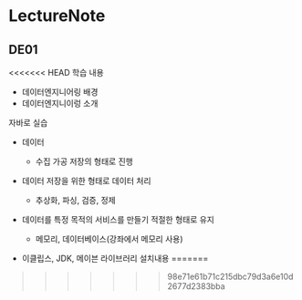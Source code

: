 # LectureNote

## DE01

<<<<<<< HEAD
학습 내용
- 데이터엔지니어링 배경
- 데이터엔지니이렁 소개

자바로 실습

- 데이터
  - 수집 가공 저장의 형태로 진행

- 데이터 저장을 위한 형태로 데이터 처리
  - 추상화, 파싱, 검증, 정제

- 데이터를 특정 목적의 서비스를 만들기 적절한 형태로 유지
  - 메모리, 데이터베이스(강좌에서 메모리 사용)

- 이클립스, JDK, 메이븐 라이브러리 설치내용
=======
>>>>>>> 98e71e61b71c215dbc79d3a6e10d2677d2383bba
